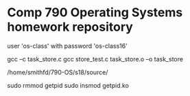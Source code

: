 # Comp 790 Operating Systems homework repository

user 'os-class' with password 'os-class16'

gcc –c task_store.c
gcc store_test.c task_store.o –o task_store

/home/smithfd/790-OS/s18/source/

sudo rmmod getpid
sudo insmod getpid.ko
